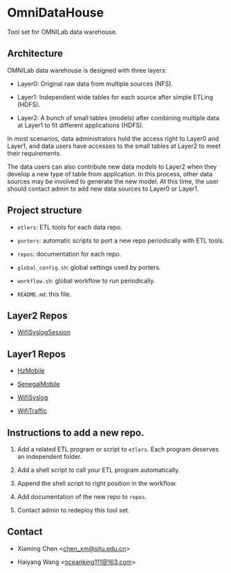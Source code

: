 # OmniDataHouse

Tool set for OMNILab data warehouse.


## Architecture

OMNILab data warehouse is designed with three layers:

* Layer0: Original raw data from multiple sources (NFS).

* Layer1: Independent wide tables for each source after simple ETLing (HDFS).

* Layer2: A bunch of small tables (models) after combining multiple data at Layer1 to fit different applications (HDFS).

In most scenarios, data administrators hold the access right to Layer0 and Layer1, and data users have accesses to the
small tables at Layer2 to meet their requirements.

The data users can also contribute new data models to Layer2 when they develop a new type of table from application. In
this process, other data sources may be involved to generate the new model. At this time, the user should contact admin
to add new data sources to Layer0 or Layer1.


## Project structure

* `etlers`: ETL tools for each data repo.

* `porters`: automatic scripts to port a new repo periodically with ETL tools.

* `repos`: documentation for each repo.

* `global_config.sh`: global settings used by porters.

* `workflow.sh`: global workflow to run periodically.

* `README.md`: this file.


## Layer2 Repos

* [WifiSyslogSession](https://github.com/OMNILab/OmniDataHouse/blob/master/repos/wifi_syslog_session.md)


## Layer1 Repos

* [HzMobile](https://github.com/OMNILab/OmniDataHouse/blob/master/repos/hz_mobile.md)

* [SenegalMobile](https://github.com/OMNILab/OmniDataHouse/blob/master/repos/senegal_mobile.md)

* [WifiSyslog](https://github.com/OMNILab/OmniDataHouse/blob/master/repos/wifi_syslog.md)

* [WifiTraffic](#)


## Instructions to add a new repo.

1. Add a related ETL program or script to `etlers`. Each program deserves an independent folder.

2. Add a shell script to call your ETL program automatically.

3. Append the shell script to right position in the workflow.

4. Add documentation of the new repo to `repos`.

5. Contact admin to redeploy this tool set.


## Contact

* Xiaming Chen <chen_xm@sjtu.edu.cn\>

* Haiyang Wang <oceanking111@163.com\>
